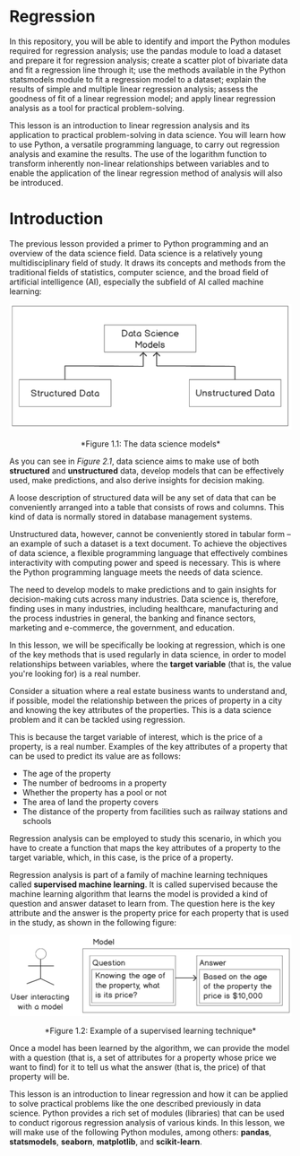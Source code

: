 # Regression

In this repository, you will be able to identify and import the Python modules required for regression analysis; use the pandas module to load a dataset and prepare it for regression analysis; create a scatter plot of bivariate data and fit a regression line through it; use the methods available in the Python statsmodels module to fit a regression model to a dataset; explain the results of simple and multiple linear regression analysis; assess the goodness of fit of a linear regression model; and apply linear regression analysis as a tool for practical problem-solving.

This lesson is an introduction to linear regression analysis and its application to practical problem-solving in data science. You will learn how to use Python, a versatile programming language, to carry out regression analysis and examine the results. The use of the logarithm function to transform inherently non-linear relationships between variables and to enable the application of the linear regression method of analysis will also be introduced.

# Introduction

The previous lesson provided a primer to Python programming and an overview of the data science field. Data science is a relatively young multidisciplinary field of study. It draws its concepts and methods from the traditional fields of statistics, computer science, and the broad field of artificial intelligence (AI), especially the subfield of AI called machine learning:

![Regression](regression2.png)
<p align="center">*Figure 1.1: The data science models* </p>

As you can see in *Figure 2.1*, data science aims to make use of both **structured** and **unstructured** data, develop models that can be effectively used, make predictions, and also derive insights for decision making.

A loose description of structured data will be any set of data that can be conveniently arranged into a table that consists of rows and columns. This kind of data is normally stored in database management systems.

Unstructured data, however, cannot be conveniently stored in tabular form – an example of such a dataset is a text document. To achieve the objectives of data science, a flexible programming language that effectively combines interactivity with computing power and speed is necessary. This is where the Python programming language meets the needs of data science.

The need to develop models to make predictions and to gain insights for decision-making cuts across many industries. Data science is, therefore, finding uses in many industries, including healthcare, manufacturing and the process industries in general, the banking and finance sectors, marketing and e-commerce, the government, and education.

In this lesson, we will be specifically be looking at regression, which is one of the key methods that is used regularly in data science, in order to model relationships between variables, where the **target variable** (that is, the value you're looking for) is a real number.

Consider a situation where a real estate business wants to understand and, if possible, model the relationship between the prices of property in a city and knowing the key attributes of the properties. This is a data science problem and it can be tackled using regression.

This is because the target variable of interest, which is the price of a property, is a real number. Examples of the key attributes of a property that can be used to predict its value are as follows:

- The age of the property
- The number of bedrooms in a property
- Whether the property has a pool or not
- The area of land the property covers
- The distance of the property from facilities such as railway stations and schools

Regression analysis can be employed to study this scenario, in which you have to create a function that maps the key attributes of a property to the target variable, which, in this case, is the price of a property.

Regression analysis is part of a family of machine learning techniques called **supervised machine learning**. It is called supervised because the machine learning algorithm that learns the model is provided a kind of question and answer dataset to learn from. The question here is the key attribute and the answer is the property price for each property that is used in the study, as shown in the following figure:

![Example of a Supervised learning technique](supervised_learning.png)
<p align="center">*Figure 1.2: Example of a supervised learning technique* </p>

Once a model has been learned by the algorithm, we can provide the model with a question (that is, a set of attributes for a property whose price we want to find) for it to tell us what the answer (that is, the price) of that property will be.

This lesson is an introduction to linear regression and how it can be applied to solve practical problems like the one described previously in data science. Python provides a rich set of modules (libraries) that can be used to conduct rigorous regression analysis of various kinds. In this lesson, we will make use of the following Python modules, among others: **pandas**, **statsmodels**, **seaborn**, **matplotlib**, and **scikit-learn**.
